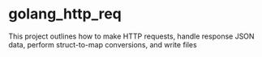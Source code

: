 # golang_http_req
This project outlines how to make HTTP requests, handle response JSON data, perform struct-to-map conversions, and write files
